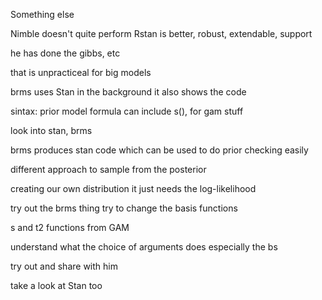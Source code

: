 Something else

Nimble doesn't quite perform
Rstan is better, robust, extendable, support

he has done the gibbs, etc

that is unpracticeal for big models

brms
uses Stan in the background
it also shows the code

sintax:
prior
model formula
can include s(), for gam stuff

look into stan, brms

brms produces stan code
which can be used to do prior checking easily

different approach to sample from the posterior

creating our own distribution
it just needs the log-likelihood

try out the brms thing
try to change the basis functions

s and t2 functions from GAM

understand what the choice of arguments does
especially the bs

try out and share with him

take a look at Stan too
